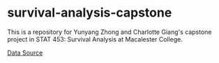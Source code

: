 # survival-analysis-capstone

This is a repository for Yunyang Zhong and Charlotte Giang's capstone project in STAT 453: Survival Analysis at Macalester College. 

[Data Source](https://www.kaggle.com/proselotis/financial-ipo-data)
